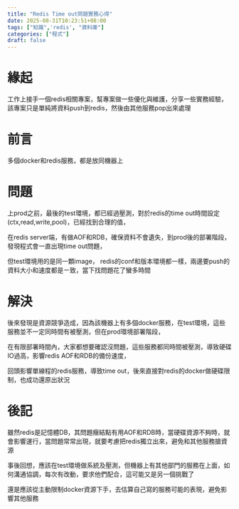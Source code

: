 ```yaml
---
title: "Redis Time out問題實務心得"
date: 2025-08-31T10:23:51+08:00
tags: ["知識",'redis', "資料庫"]
categories: ["程式"]
draft: false
---
```

# 緣起
工作上接手一個redis相關專案，幫專案做一些優化與維護，分享一些實務經驗，該專案只是單純將資料push到redis，然後由其他服務pop出來處理


# 前言
多個docker和redis服務，都是放同機器上

# 問題
上prod之前，最後的test環境，都已經過壓測，對於redis的time out時間設定(ctx,read,write,pool)，已經找到合理的值，

在redis server端，有做AOF和RDB，確保資料不會遺失，到prod後的部署階段，發現程式會一直出現time out問題，

但test環境用的是同一顆image， redis的conf和版本環境都一樣，兩邊要push的資料大小和速度都是ㄧ致，當下找問題花了蠻多時間

# 解決
後來發現是資源競爭造成，因為該機器上有多個docker服務，在test環境，這些服務並不一定同時間有被壓測，但在prod環境部署階段，

在有限部署時間內，大家都想要確認沒問題，這些服務都同時間被壓測，導致硬碟IO過高，影響redis AOF和RDB的備份速度，

回頭影響單線程的redis服務，導致time out，後來直接對redis的docker做硬碟限制，也成功還原出狀況

# 後記
雖然redis是記憶體DB，其問題癥結點有用AOF和RDB時，當硬碟資源不夠時，就會影響運行，當問題常常出現，就要考慮把redis獨立出來，避免和其他服務搶資源

事後回想，應該在test環境做系統及壓測，但機器上有其他部門的服務在上面，如何溝通協調，每次有改動，要求他們配合，這可能又是另一個挑戰了

還是應該從主動限制docker資源下手，去估算自己寫的服務可能的表現，避免影響其他服務

